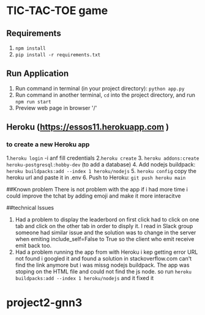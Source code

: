 # TIC-TAC-TOE game

## Requirements
1. `npm install`
2. `pip install -r requirements.txt`

## Run Application
1. Run command in terminal (in your project directory): `python app.py`
2. Run command in another terminal, `cd` into the project directory, and run `npm run start`
3. Preview web page in browser '/'

##  Heroku (https://essos11.herokuapp.com )

### to create a new Heroku app
1.`heroku login` -i anf fill credentials
2.`heroku create` 
3. `heroku addons:create heroku-postgresql:hobby-dev` (to add a database)
4. Add nodejs buildpack: `heroku buildpacks:add --index 1 heroku/nodejs`
5. `heroku config` copy the heroku url and paste it in .env
6. Push to Heroku: `git push heroku main`

##Known problem
There is not problem with the app if i had more time i could improve the tchat by adding emoji and make it more interacitve  

##technical Issues
1. Had a problem to display the leaderbord on first click had to click on one tab and click on the other tab in order to disply it. I read in Slack group someone had similar issue and the solution was to change in the server when emiting include_self=False to True so the client who emit receive emit back too.
2. Had a problem running the app from with Heroku i kep getting error URL not found i googled it and found a solution in stackoverflow.com can't find the link anymore but i was missg nodejs buildpack. The app was stoping on the HTML file and could not find the js node. so run `heroku buildpacks:add --index 1 heroku/nodejs` and it fixed it 

# project2-gnn3

